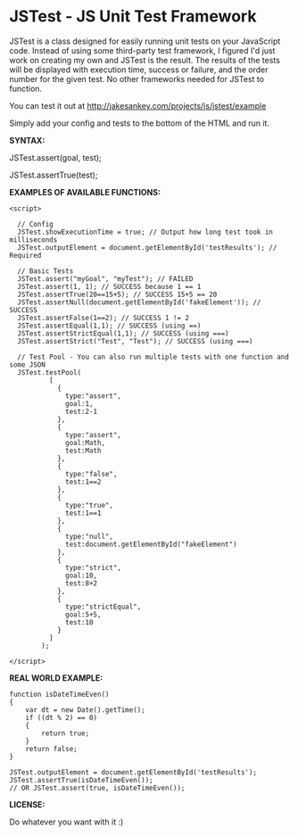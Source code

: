 JSTest - JS Unit Test Framework
===============================

JSTest is a class designed for easily running unit tests on your JavaScript code. Instead of using some third-party test framework, I figured I'd just work on creating my own and JSTest is the result. The results of the tests will be displayed with execution time, success or failure, and the order number for the given test. No other frameworks needed for JSTest to function.

You can test it out at http://jakesankey.com/projects/js/jstest/example

Simply add your config and tests to the bottom of the HTML and run it.

<b>SYNTAX:</b>

JSTest.assert(goal, test);

JSTest.assertTrue(test);

<b>EXAMPLES OF AVAILABLE FUNCTIONS:</b>

    <script>

      // Config
      JSTest.showExecutionTime = true; // Output how long test took in milliseconds
      JSTest.outputElement = document.getElementById('testResults'); // Required

      // Basic Tests
      JSTest.assert("myGoal", "myTest"); // FAILED
      JSTest.assert(1, 1); // SUCCESS because 1 == 1
      JSTest.assertTrue(20==15+5); // SUCCESS 15+5 == 20
      JSTest.assertNull(document.getElementById('fakeElement')); // SUCCESS
      JSTest.assertFalse(1==2); // SUCCESS 1 != 2
      JSTest.assertEqual(1,1); // SUCCESS (using ==)
      JSTest.assertStrictEqual(1,1); // SUCCESS (using ===)
      JSTest.assertStrict("Test", "Test"); // SUCCESS (using ===)

      // Test Pool - You can also run multiple tests with one function and some JSON
      JSTest.testPool(
              [
                {
                  type:"assert",
                  goal:1,
                  test:2-1
                },
                {
                  type:"assert",
                  goal:Math,
                  test:Math
                },
                {
                  type:"false",
                  test:1==2
                },
                {
                  type:"true",
                  test:1==1
                },
                {
                  type:"null",
                  test:document.getElementById("fakeElement")
                },
                {
                  type:"strict",
                  goal:10,
                  test:8+2
                },
                {
                  type:"strictEqual",
                  goal:5+5,
                  test:10
                }
              ]
            );  

    </script>

<b>REAL WORLD EXAMPLE:</b>

    function isDateTimeEven()
    {
        var dt = new Date().getTime();
        if ((dt % 2) == 0)
        {
            return true;
        }
        return false;
    }

    JSTest.outputElement = document.getElementById('testResults');
    JSTest.assertTrue(isDateTimeEven());
    // OR JSTest.assert(true, isDateTimeEven());

<b>LICENSE:</b>

Do whatever you want with it :)
